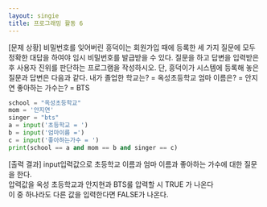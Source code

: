 ```yaml
---
layout: singie
title: 프로그래밍 활동 6
---
```

[문제 상황]
비밀번호를 잊어버린 흥덕이는 회원가입 때에 등록한 세 가지 질문에 모두 정확한 대답을
하여야 임시 비밀번호를 발급받을 수 있다. 질문을 하고 답변을 입력받은 후 사용자 진위를
판단하는 프로그램을 작성하시오. 단, 흥덕이가 시스템에 등록해 놓은 질문과 답변은 다음과
같다.
내가 졸업한 학교는? = 옥성초등학교
엄마 이름은? = 안지연
좋아하는 가수는? = BTS

~~~python
school = "옥성초등학교"
mom = '안지연'
singer = "bts"
a = input('초등학교 = ')
b = input('엄마이름 =')
c = input('좋아하는가수 = ')
print(school == a and mom == b and singer == c)
~~~

[출력 결과]
input입력값으로 초등학교 이름과 엄마 이름과 좋아하는 가수에 대한 질문을 한다.  
압력값을 옥성 초등학교과 안지현과 BTS룰 압력할 시 TRUE 가 나온다  
이 중 하나라도 다른 값을 입력한다면 FALSE가 나온다.  
